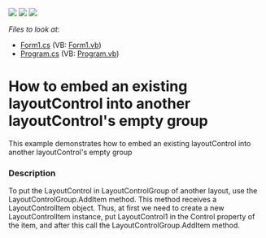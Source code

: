<!-- default badges list -->
![](https://img.shields.io/endpoint?url=https://codecentral.devexpress.com/api/v1/VersionRange/128632953/12.2.4%2B)
[![](https://img.shields.io/badge/Open_in_DevExpress_Support_Center-FF7200?style=flat-square&logo=DevExpress&logoColor=white)](https://supportcenter.devexpress.com/ticket/details/E4444)
[![](https://img.shields.io/badge/📖_How_to_use_DevExpress_Examples-e9f6fc?style=flat-square)](https://docs.devexpress.com/GeneralInformation/403183)
<!-- default badges end -->
<!-- default file list -->
*Files to look at*:

* [Form1.cs](./CS/Form1.cs) (VB: [Form1.vb](./VB/Form1.vb))
* [Program.cs](./CS/Program.cs) (VB: [Program.vb](./VB/Program.vb))
<!-- default file list end -->
# How to embed an existing layoutControl into another layoutControl's empty group


<p>This example demonstrates how to embed an existing layoutControl into another layoutControl's empty group</p>


<h3>Description</h3>

<p>To put the LayoutControl in LayoutControlGroup of another layout, use the LayoutControlGroup.AddItem method. This method receives a LayoutControlItem object. Thus, at first we need to create a new LayoutControlItem instance, put LayoutControl1 in the Control property of the item, and after this call the LayoutControlGroup.AddItem method.</p>

<br/>


